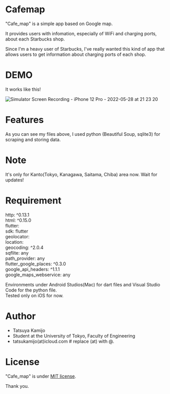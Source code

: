 # Cafemap

"Cafe_map" is a simple app based on Google map.  

It provides users with infomation, especially of WiFi and charging ports, about each Starbucks shop.  

Since I'm a heavy user of Starbucks, I've really wanted this kind of app that allows users to get information about charging ports of each shop.

# DEMO

It works like this!

![Simulator Screen Recording - iPhone 12 Pro - 2022-05-28 at 21 23 20](https://user-images.githubusercontent.com/81934527/170825512-a73b0195-d511-41f6-8ae0-0e7f9e524f72.gif)

# Features

As you can see my files above, I used python (Beautiful Soup, sqlite3) for scraping and storing data.

# Note

It's only for Kanto(Tokyo, Kanagawa, Saitama, Chiba) area now. Wait for updates!

# Requirement

http: ^0.13.1  
html: ^0.15.0  
flutter:  
  sdk: flutter  
geolocator:  
location:  
geocoding: ^2.0.4  
sqflite: any  
path_provider: any  
flutter_google_places: ^0.3.0  
google_api_headers: ^1.1.1  
google_maps_webservice: any  

Environments under Android Studios(Mac) for dart files and Visual Studio Code for the python file.  
Tested only on iOS for now.

# Author

* Tatsuya Kamijo
* Student at the University of Tokyo, Faculty of Engineering
* tatsukamijo(at)icloud.com             # replace (at) with @.

# License

"Cafe_map" is under [MIT license](https://en.wikipedia.org/wiki/MIT_License).

Thank you.
